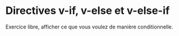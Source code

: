 # Directives v-if, v-else et v-else-if

Exercice libre, afficher ce que vous voulez de manière conditionnelle.
